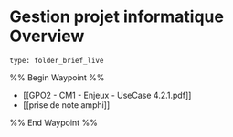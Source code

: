 # Gestion projet informatique Overview
 
```ccard
type: folder_brief_live
```
 
%% Begin Waypoint %%
- [[GPO2 - CM1 - Enjeux - UseCase 4.2.1.pdf]]
- [[prise de note amphi]]

%% End Waypoint %%